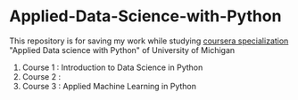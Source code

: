 # Applied-Data-Science-with-Python

This repository is for saving my work while studying [coursera specialization](https://www.coursera.org/specializations/data-science-python) "Applied Data science with Python" of University of Michigan

1. Course 1 : Introduction to Data Science in Python
2. Course 2 : 
3. Course 3 : Applied Machine Learning in Python
